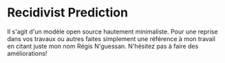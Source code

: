 # Recidivist Prediction


Il s'agit d'un modèle open source hautement minimaliste.
Pour une reprise dans vos travaux ou autres faites simplement une référence à mon travail en citant juste mon nom Régis N'guessan.
N'hésitez pas à faire des améliorations!

